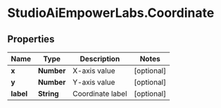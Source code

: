 # StudioAiEmpowerLabs.Coordinate

## Properties

Name | Type | Description | Notes
------------ | ------------- | ------------- | -------------
**x** | **Number** | X-axis value | [optional] 
**y** | **Number** | Y-axis value | [optional] 
**label** | **String** | Coordinate label | [optional] 


